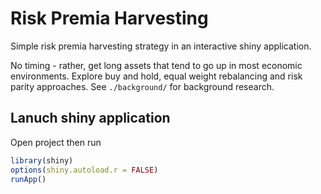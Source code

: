 # Risk Premia Harvesting

Simple risk premia harvesting strategy in an interactive shiny application. 

No timing - rather, get long assets that tend to go up in most economic environments. Explore buy and hold, equal weight rebalancing and risk parity approaches. 
See `./background/` for background research. 

## Lanuch shiny application

Open project then run

```R
library(shiny)
options(shiny.autoload.r = FALSE)
runApp()
```
